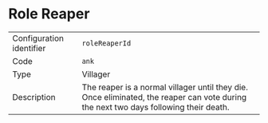 # Role Reaper

|                          |                                                                                                                                      |
| ------------------------ | ------------------------------------------------------------------------------------------------------------------------------------ |
| Configuration identifier | `roleReaperId`                                                                                                                       |
| Code                     | `ank`                                                                                                                                |
| Type                     | Villager                                                                                                                             |
| Description              | The reaper is a normal villager until they die. Once eliminated, the reaper can vote during the next two days following their death. |
